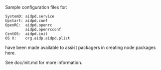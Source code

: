 Sample configuration files for:
```
SystemD: aidpd.service
Upstart: aidpd.conf
OpenRC:  aidpd.openrc
         aidpd.openrcconf
CentOS:  aidpd.init
OS X:    org.aidp.aidpd.plist
```
have been made available to assist packagers in creating node packages here.

See doc/init.md for more information.
